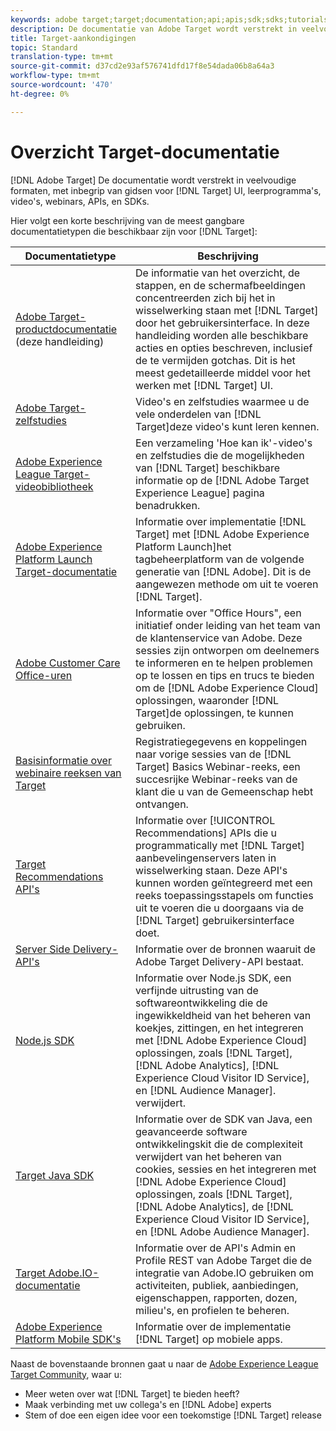 ```yaml
---
keywords: adobe target;target;documentation;api;apis;sdk;sdks;tutorials;doc;documentation
description: De documentatie van Adobe Target wordt verstrekt in veelvoudige formaten, met inbegrip van overzichten, leerprogramma's, en gidsen voor zowel het gebruikersinterface, SKDs, als APIs.
title: Target-aankondigingen
topic: Standard
translation-type: tm+mt
source-git-commit: d37cd2e93af576741dfd17f8e54dada06b8a64a3
workflow-type: tm+mt
source-wordcount: '470'
ht-degree: 0%

---
```



# Overzicht Target-documentatie

[!DNL Adobe Target] De documentatie wordt verstrekt in veelvoudige formaten, met inbegrip van gidsen voor [!DNL Target] UI, leerprogramma&#39;s, video&#39;s, webinars, APIs, en SDKs.

Hier volgt een korte beschrijving van de meest gangbare documentatietypen die beschikbaar zijn voor [!DNL Target]:

| Documentatietype | Beschrijving |
| --- | --- |
| [Adobe Target-productdocumentatie](/help/target-home.md)<br>(deze handleiding) | De informatie van het overzicht, de stappen, en de schermafbeeldingen concentreerden zich bij het in wisselwerking staan met [!DNL Target] door het gebruikersinterface. In deze handleiding worden alle beschikbare acties en opties beschreven, inclusief de te vermijden gotchas. Dit is het meest gedetailleerde middel voor het werken met [!DNL Target] UI. |
| [Adobe Target-zelfstudies](https://docs.adobe.com/content/help/en/target-learn/tutorials/overview.html) | Video&#39;s en zelfstudies waarmee u de vele onderdelen van [!DNL Target]deze video&#39;s kunt leren kennen. |
| [Adobe Experience League Target-videobibliotheek](https://guided.adobe.com/#recommended/solutions/target) | Een verzameling &#39;Hoe kan ik&#39;-video&#39;s en zelfstudies die de mogelijkheden van [!DNL Target] beschikbare informatie op de [!DNL Adobe Target Experience League] pagina benadrukken. |
| [Adobe Experience Platform Launch Target-documentatie](/help/c-implementing-target/c-implementing-target-for-client-side-web/how-to-deployatjs/cmp-implementing-target-using-adobe-launch.md) | Informatie over implementatie [!DNL Target] met [!DNL Adobe Experience Platform Launch]het tagbeheerplatform van de volgende generatie van [!DNL Adobe]. Dit is de aangewezen methode om uit te voeren [!DNL Target]. |
| [Adobe Customer Care Office-uren](/help/cmp-resources-and-contact-information.md#concept_58EA30379D3B48C4848BA2A8C464A5B7) | Informatie over &quot;Office Hours&quot;, een initiatief onder leiding van het team van de klantenservice van Adobe. Deze sessies zijn ontworpen om deelnemers te informeren en te helpen problemen op te lossen en tips en trucs te bieden om de [!DNL Adobe Experience Cloud] oplossingen, waaronder [!DNL Target]de oplossingen, te kunnen gebruiken. |
| [Basisinformatie over webinaire reeksen van Target](https://landing.adobe.com/acs/2018/na/adobe-target/registration.html) | Registratiegegevens en koppelingen naar vorige sessies van de [!DNL Target] Basics Webinar-reeks, een succesrijke Webinar-reeks van de klant die u van de Gemeenschap hebt ontvangen. |
| [Target Recommendations API&#39;s](https://developers.adobetarget.com/api/recommendations/) | Informatie over [!UICONTROL Recommendations] APIs die u programmatically met [!DNL Target] aanbevelingenservers laten in wisselwerking staan. Deze API&#39;s kunnen worden geïntegreerd met een reeks toepassingsstapels om functies uit te voeren die u doorgaans via de [!DNL Target] gebruikersinterface doet. |
| [Server Side Delivery-API&#39;s](https://developers.adobetarget.com/api/delivery-api/) | Informatie over de bronnen waaruit de Adobe Target Delivery-API bestaat. |
| [Node.js SDK](https://github.com/adobe/target-nodejs-sdk) | Informatie over Node.js SDK, een verfijnde uitrusting van de softwareontwikkeling die de ingewikkeldheid van het beheren van koekjes, zittingen, en het integreren met [!DNL Adobe Experience Cloud] oplossingen, zoals [!DNL Target], [!DNL Adobe Analytics], [!DNL Experience Cloud Visitor ID Service], en [!DNL Audience Manager]. verwijdert. |
| [Target Java SDK](https://github.com/adobe/target-java-sdk) | Informatie over de SDK van Java, een geavanceerde software ontwikkelingskit die de complexiteit verwijdert van het beheren van cookies, sessies en het integreren met [!DNL Adobe Experience Cloud] oplossingen, zoals [!DNL Target], [!DNL Adobe Analytics], de [!DNL Experience Cloud Visitor ID Service], en [!DNL Adobe Audience Manager]. |
| [Target Adobe.IO-documentatie](http://developers.adobetarget.com/api/#introduction) | Informatie over de API&#39;s Admin en Profile REST van Adobe Target die de integratie van Adobe.IO gebruiken om activiteiten, publiek, aanbiedingen, eigenschappen, rapporten, dozen, milieu&#39;s, en profielen te beheren. |
| [Adobe Experience Platform Mobile SDK&#39;s](https://aep-sdks.gitbook.io/docs/using-mobile-extensions/adobe-target) | Informatie over de implementatie [!DNL Target] op mobiele apps. |

Naast de bovenstaande bronnen gaat u naar de [Adobe Experience League Target Community](https://experienceleaguecommunities.adobe.com/t5/adobe-target/ct-p/adobe-target-community), waar u:

* Meer weten over wat [!DNL Target] te bieden heeft?
* Maak verbinding met uw collega&#39;s en [!DNL Adobe] experts
* Stem of doe een eigen idee voor een toekomstige [!DNL Target] release